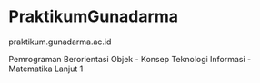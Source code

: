 <!--ppppppppppppppppppppppppppppppppppppppppppspppppppppppppppppppppppppppppppppppppppps
pppppppppppppppppppppppppppppppppppppppppppp-->
# PraktikumGunadarma
praktikum.gunadarma.ac.id

Pemrograman Berorientasi Objek - Konsep Teknologi Informasi - Matematika Lanjut 1
